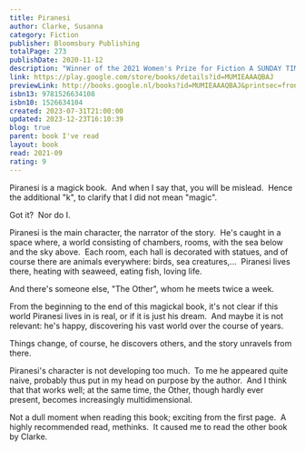 ```yaml
---
title: Piranesi
author: Clarke, Susanna
category: Fiction
publisher: Bloomsbury Publishing
totalPage: 273
publishDate: 2020-11-12
description: "Winner of the 2021 Women's Prize for Fiction A SUNDAY TIMES & NEW YORK TIMES BESTSELLER The spectacular new novel from the bestselling author of JONATHAN STRANGE & MR NORRELL, 'one of our greatest living authors' NEW YORK MAGAZINE __________________________________ Piranesi lives in the House. Perhaps he always has. In his notebooks, day after day, he makes a clear and careful record of its wonders: the labyrinth of halls, the thousands upon thousands of statues, the tides that thunder up staircases, the clouds that move in slow procession through the upper halls. On Tuesdays and Fridays Piranesi sees his friend, the Other. At other times he brings tributes of food to the Dead. But mostly, he is alone. Messages begin to appear, scratched out in chalk on the pavements. There is someone new in the House. But who are they and what do they want? Are they a friend or do they bring destruction and madness as the Other claims? Lost texts must be found; secrets must be uncovered. The world that Piranesi thought he knew is becoming strange and dangerous. The Beauty of the House is immeasurable; its Kindness infinite. __________________________________ 'What a world Susanna Clarke conjures into being ... Piranesi is an exquisite puzzle-box' DAVID MITCHELL 'It subverts expectations throughout ... Utterly otherworldly' GUARDIAN 'Piranesi astonished me. It is a miraculous and luminous feat of storytelling' MADELINE MILLER 'Brilliantly singular' SUNDAY TIMES 'A gorgeous, spellbinding mystery ... This book is a treasure, washed up upon a forgotten shore, waiting to be discovered' ERIN MORGENSTERN 'Head-spinning ... Fully imagined and richly evoked' TELEGRAPH"
link: https://play.google.com/store/books/details?id=MUMIEAAAQBAJ
previewLink: http://books.google.nl/books?id=MUMIEAAAQBAJ&printsec=frontcover&dq=Susanna+Clarke,+Piranesi&hl=&as_pt=BOOKS&cd=1&source=gbs_api
isbn13: 9781526634108
isbn10: 1526634104
created: 2023-07-31T21:00:00
updated: 2023-12-23T16:10:39
blog: true
parent: book I've read
layout: book
read: 2021-09
rating: 9
---
```


Piranesi is a magick book.  And when I say that, you will be mislead.  Hence the additional "k", to clarify that I did not mean "magic".  

Got it?  Nor do I.  

Piranesi is the main character, the narrator of the story.  He's caught in a space where, a world consisting of chambers, rooms, with the sea below and the sky above.  Each room, each hall is decorated with statues, and of course there are animals everywhere: birds, sea creatures,...  Piranesi lives there, heating with seaweed, eating fish, loving life.  

And there's someone else, "The Other", whom he meets twice a week.  

From the beginning to the end of this magickal book, it's not clear if this world Piranesi lives in is real, or if it is just his dream.  And maybe it is not relevant: he's happy, discovering his vast world over the course of years.  

Things change, of course, he discovers others, and the story unravels from there.  

Piranesi's character is not developing too much.  To me he appeared quite naive, probably thus put in my head on purpose by the author.  And I think that that works well; at the same time, the Other, though hardly ever present, becomes increasingly multidimensional.  

Not a dull moment when reading this book; exciting from the first page.  A highly recommended read, methinks.  It caused me to read the other book by Clarke.